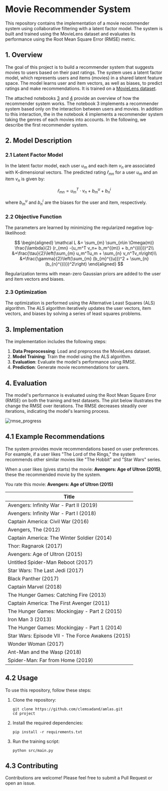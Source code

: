 # Movie Recommender System

This repository contains the implementation of a movie recommender system using collaborative filtering with a latent factor model. The system is built and trained using the MovieLens dataset and evaluates its performance using the Root Mean Square Error (RMSE) metric.

## 1. Overview

The goal of this project is to build a recommender system that suggests movies to users based on their past ratings. The system uses a latent factor model, which represents users and items (movies) in a shared latent feature space. The model learns user and item vectors, as well as biases, to predict ratings and make recommendations. It is trained on a [MovieLens dataset](https://files.grouplens.org/datasets/movielens/ml-25m.zip).

The attached notebooks [3](https://github.com/clemsadand/amlas/blob/main/2_4_amls_practice_3.ipynb) and [4](https://github.com/clemsadand/amlas/blob/main/2_0_AMLS_practice_4.ipynb) provide an overview of how the recommender system works. The notebook 3 implements a recommender system based only on the interaction between users and movies. In addition to this interaction, the in the notebook 4 implements a recommender system taking the genres of each movies into accounts. In the following, we describe the first recommender system.

## 2. Model Description

### 2.1 Latent Factor Model

In the latent factor model, each user $u_m$ and each item $v_{n}$ are associated with K-dimensional vectors. The predicted rating $\hat r_{mn}$ for a user $u_m$ and an item $v_n$ is given by:

$$
\hat r_{mn} = u_m^T \cdot v_n + b^u_m + b^i_n
$$


where $b^u_m$ and $b^i_n$ are the biases for the user and item, respectively.

### 2.2 Objective Function

The parameters are learned by minimizing the regularized negative log-likelihood:

$$
\begin{aligned}
\mathcal L &= \sum_{m} \sum_{n\in \Omega(m)} \frac{\lambda}{2} (r_{mn} -(u_m^T v_n+ b_m^{(m)} + b_n^{(i)}))^2\\
&+\frac{\tau}{2}\left(\sum_{m} u_m^Tu_m + \sum_{n} v_n^Tv_n\right)\\
&+\frac{\gamma}{2}\left(\sum_{m} (b_{m}^{(u)})^2 + \sum_{n} (b_{n}^{(i)})^2\right)
\end{aligned}
$$


Regularization terms with mean-zero Gaussian priors are added to the user and item vectors and biases.

### 2.3 Optimization

The optimization is performed using the Alternative Least Squares (ALS) algorithm. The ALS algorithm iteratively updates the user vectors, item vectors, and biases by solving a series of least squares problems.

## 3. Implementation

The implementation includes the following steps:

1. **Data Preprocessing**: Load and preprocess the MovieLens dataset.
2. **Model Training**: Train the model using the ALS algorithm.
3. **Evaluation**: Evaluate the model's performance using RMSE.
4. **Prediction**: Generate movie recommendations for users.

## 4. Evaluation

The model's performance is evaluated using the Root Mean Square Error (RMSE) on both the training and test datasets. The plot below illustrates the change the RMSE over iterations. The RMSE decreases steadily over iterations, indicating the model's learning process. 

![rmse_progress](https://github.com/clemsadand/amlas/assets/132694770/c055457f-92dd-4283-8cb0-9c24c4bcd2ce)

## 4.1 Example Recommendations

The system provides movie recommendations based on user preferences. For example, if a user likes "The Lord of the Rings," the system recommends other similar movies like "The Hobbit" and "Star Wars" series.

When a user likes (gives starts) the movie: **Avengers: Age of Ultron (2015)**, these the recommended movie by the system.

You rate this movie: **Avengers: Age of Ultron (2015)**

| Title                                              |
|----------------------------------------------------|
| Avengers: Infinity War - Part II (2019)            |
| Avengers: Infinity War - Part I (2018)             |
| Captain America: Civil War (2016)                  |
| Avengers, The (2012)                               |
| Captain America: The Winter Soldier (2014)         |
| Thor: Ragnarok (2017)                              |
| Avengers: Age of Ultron (2015)                     |
| Untitled Spider-Man Reboot (2017)                  |
| Star Wars: The Last Jedi (2017)                    |
| Black Panther (2017)                               |
| Captain Marvel (2018)                              |
| The Hunger Games: Catching Fire (2013)             |
| Captain America: The First Avenger (2011)          |
| The Hunger Games: Mockingjay - Part 2 (2015)       |
| Iron Man 3 (2013)                                  |
| The Hunger Games: Mockingjay - Part 1 (2014)       |
| Star Wars: Episode VII - The Force Awakens (2015)  |
| Wonder Woman (2017)                                |
| Ant-Man and the Wasp (2018)                        |
| Spider-Man: Far from Home (2019)                   |


## 4.2 Usage

To use this repository, follow these steps:

1. Clone the repository:
    ```
    git clone https://github.com/clemsadand/amlas.git
    cd project
    ```

2. Install the required dependencies:
    ```
    pip install -r requirements.txt
    ```

3. Run the training script:
    ```
    python src/main.py
    ```

<!---4. Generate recommendations for a new user:
    ```
    python recommend.py --user_id <USER_ID>
    ```
--->

## 4.3 Contributing

Contributions are welcome! Please feel free to submit a Pull Request or open an issue.

<!---## License

This project is licensed under the MIT License.
--->

